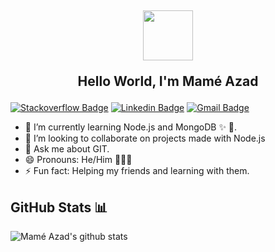 ## <div style="text-align: center"> <img src="https://media.giphy.com/media/hvPVnM5DQFeLe/giphy.gif" width="80px"></br> <p> Hello World, I'm Mamé Azad</p></div>

[![Stackoverflow Badge](https://img.shields.io/badge/-MaméAzad-f48024?style=flat-square&labelColor=f48024&logo=stackoverflow&logoColor=white&link=https://stackoverflow.com/users/7326407/aashutosh-rathi)](https://stackoverflow.com/users/12596038/mam%c3%a9?tab=profile) [![Linkedin Badge](https://img.shields.io/badge/-MaméAzad-blue?style=flat-square&logo=Linkedin&logoColor=white&link=https://www.linkedin.com/in/aashutoshrathi/)](https://www.linkedin.com/in/mam%C3%A9/) [![Gmail Badge](https://img.shields.io/badge/-mameazad.turgut@gmail.com-c14438?style=flat-square&logo=Gmail&logoColor=white&link=mailto:me@aashutosh.dev)](mailto:mameazad.turgut@gmail.com)

- 🌱 I’m currently learning Node.js and MongoDB ✨ 🔭.
- 👯 I’m looking to collaborate on projects made with Node.js
- 💬 Ask me about GIT.
- 😄 Pronouns: He/Him 🙍🏻‍♂️
- ⚡ Fun fact: Helping my friends and learning with them.

## GitHub Stats 📊

![Mamé Azad's github stats](https://github-readme-stats.vercel.app/api?username=mametur&theme=radical&show_icons=true)
